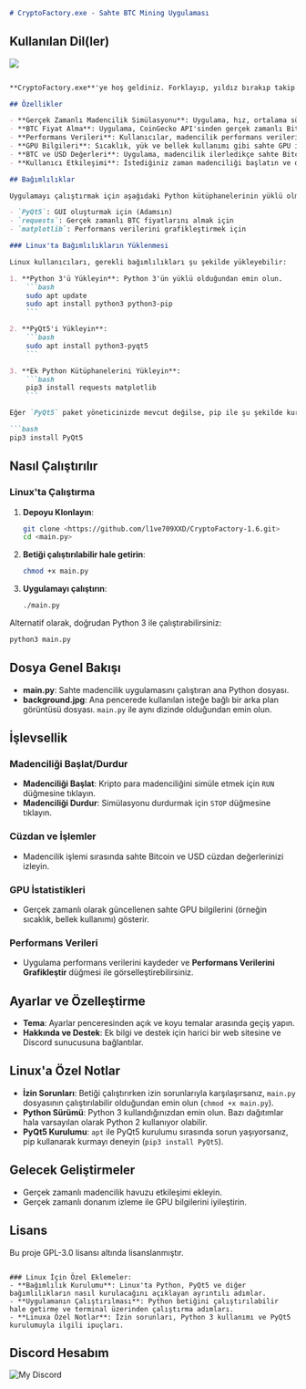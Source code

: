 ```markdown
# CryptoFactory.exe - Sahte BTC Mining Uygulaması
```

## Kullanılan Dil(ler)

<picture>
  <source srcset="https://skillicons.dev/icons?i=py" media="(prefers-color-scheme: dark)">
  <img src="https://skillicons.dev/icons?i=py">
</picture>


```markdown

**CryptoFactory.exe**'ye hoş geldiniz. Forklayıp, yıldız bırakıp takip ederseniz çok sevinirim, içeriğe geçelim; – Python ve PyQt5 ile geliştirilmiş gerçekçi bir program. Sahte GPU istatistikleri ve performans verilerini gerçek zamanlı olarak grafikleştirme yeteneği ile kripto para madenciliği sürecini taklit eder.

## Özellikler

- **Gerçek Zamanlı Madencilik Simülasyonu**: Uygulama, hız, ortalama süre ve GPU performansı gibi sahte istatistikler göstererek madencilik işlemlerini simüle eder.
- **BTC Fiyat Alma**: Uygulama, CoinGecko API'sinden gerçek zamanlı Bitcoin fiyatını alır.
- **Performans Verileri**: Kullanıcılar, madencilik performans verilerini görebilir ve Matplotlib kullanarak hız ve ortalama süreyi grafikleştirebilir.
- **GPU Bilgileri**: Sıcaklık, yük ve bellek kullanımı gibi sahte GPU istatistikleri gösterilir.
- **BTC ve USD Değerleri**: Uygulama, madencilik ilerledikçe sahte Bitcoin ve USD değerlerini takip eder ve gösterir.
- **Kullanıcı Etkileşimi**: İstediğiniz zaman madenciliği başlatın ve durdurun. Ayarlar, hakkında ve destek bağlantıları gibi ek özellikleri keşfedin.

## Bağımlılıklar

Uygulamayı çalıştırmak için aşağıdaki Python kütüphanelerinin yüklü olması gerekir:

- `PyQt5`: GUI oluşturmak için (Adamsın)
- `requests`: Gerçek zamanlı BTC fiyatlarını almak için 
- `matplotlib`: Performans verilerini grafikleştirmek için

### Linux'ta Bağımlılıkların Yüklenmesi

Linux kullanıcıları, gerekli bağımlılıkları şu şekilde yükleyebilir:

1. **Python 3'ü Yükleyin**: Python 3'ün yüklü olduğundan emin olun.
    ```bash
    sudo apt update
    sudo apt install python3 python3-pip
    ```

2. **PyQt5'i Yükleyin**:
    ```bash
    sudo apt install python3-pyqt5
    ```

3. **Ek Python Kütüphanelerini Yükleyin**:
    ```bash
    pip3 install requests matplotlib
    ```

Eğer `PyQt5` paket yöneticinizde mevcut değilse, pip ile şu şekilde kurabilirsiniz:

```bash
pip3 install PyQt5
```

## Nasıl Çalıştırılır

### Linux'ta Çalıştırma

1. **Depoyu Klonlayın**:
    ```bash
    git clone <https://github.com/l1ve709XXD/CryptoFactory-1.6.git>
    cd <main.py>
    ```

2. **Betiği çalıştırılabilir hale getirin**:
    ```bash
    chmod +x main.py
    ```

3. **Uygulamayı çalıştırın**:
    ```bash
    ./main.py
    ```

Alternatif olarak, doğrudan Python 3 ile çalıştırabilirsiniz:
```bash
python3 main.py
```

## Dosya Genel Bakışı

- **main.py**: Sahte madencilik uygulamasını çalıştıran ana Python dosyası.
- **background.jpg**: Ana pencerede kullanılan isteğe bağlı bir arka plan görüntüsü dosyası. `main.py` ile aynı dizinde olduğundan emin olun.

## İşlevsellik

### Madenciliği Başlat/Durdur
- **Madenciliği Başlat**: Kripto para madenciliğini simüle etmek için `RUN` düğmesine tıklayın.
- **Madenciliği Durdur**: Simülasyonu durdurmak için `STOP` düğmesine tıklayın.

### Cüzdan ve İşlemler
- Madencilik işlemi sırasında sahte Bitcoin ve USD cüzdan değerlerinizi izleyin.

### GPU İstatistikleri
- Gerçek zamanlı olarak güncellenen sahte GPU bilgilerini (örneğin sıcaklık, bellek kullanımı) gösterir.

### Performans Verileri
- Uygulama performans verilerini kaydeder ve **Performans Verilerini Grafikleştir** düğmesi ile görselleştirebilirsiniz.

## Ayarlar ve Özelleştirme

- **Tema**: Ayarlar penceresinden açık ve koyu temalar arasında geçiş yapın.
- **Hakkında ve Destek**: Ek bilgi ve destek için harici bir web sitesine ve Discord sunucusuna bağlantılar.

## Linux'a Özel Notlar

- **İzin Sorunları**: Betiği çalıştırırken izin sorunlarıyla karşılaşırsanız, `main.py` dosyasının çalıştırılabilir olduğundan emin olun (`chmod +x main.py`).
- **Python Sürümü**: Python 3 kullandığınızdan emin olun. Bazı dağıtımlar hala varsayılan olarak Python 2 kullanıyor olabilir.
- **PyQt5 Kurulumu**: `apt` ile PyQt5 kurulumu sırasında sorun yaşıyorsanız, pip kullanarak kurmayı deneyin (`pip3 install PyQt5`).

## Gelecek Geliştirmeler
- Gerçek zamanlı madencilik havuzu etkileşimi ekleyin.
- Gerçek zamanlı donanım izleme ile GPU bilgilerini iyileştirin.

## Lisans

Bu proje GPL-3.0 lisansı altında lisanslanmıştır.

```

### Linux İçin Özel Eklemeler:
- **Bağımlılık Kurulumu**: Linux'ta Python, PyQt5 ve diğer bağımlılıkların nasıl kurulacağını açıklayan ayrıntılı adımlar.
- **Uygulamanın Çalıştırılması**: Python betiğini çalıştırılabilir hale getirme ve terminal üzerinden çalıştırma adımları.
- **Linuxa Özel Notlar**: İzin sorunları, Python 3 kullanımı ve PyQt5 kurulumuyla ilgili ipuçları.
```


## Discord Hesabım

![My Discord](https://lantern.rest/api/v1/users/794909914760871967?svg=1&theme=dark&borderRadius=2&hideActivity=1&hideStatus=0)
